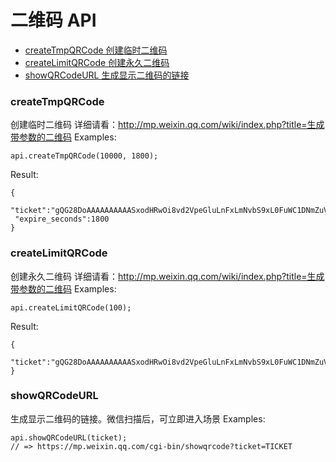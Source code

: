 # 二维码 API

- [createTmpQRCode 创建临时二维码](#createTmpQRCode)
- [createLimitQRCode 创建永久二维码](#createLimitQRCode)
- [showQRCodeURL 生成显示二维码的链接](#showQRCodeURL)


### createTmpQRCode
创建临时二维码
详细请看：<http://mp.weixin.qq.com/wiki/index.php?title=生成带参数的二维码>
Examples:
```
api.createTmpQRCode(10000, 1800);
```

Result:
```
{
 "ticket":"gQG28DoAAAAAAAAAASxodHRwOi8vd2VpeGluLnFxLmNvbS9xL0FuWC1DNmZuVEhvMVp4NDNMRnNRAAIEesLvUQMECAcAAA==",
 "expire_seconds":1800
}
```


### createLimitQRCode
创建永久二维码
详细请看：<http://mp.weixin.qq.com/wiki/index.php?title=生成带参数的二维码>
Examples:
```
api.createLimitQRCode(100);
```

Result:
```
{
 "ticket":"gQG28DoAAAAAAAAAASxodHRwOi8vd2VpeGluLnFxLmNvbS9xL0FuWC1DNmZuVEhvMVp4NDNMRnNRAAIEesLvUQMECAcAAA=="
}
```


### showQRCodeURL
生成显示二维码的链接。微信扫描后，可立即进入场景
Examples:
```
api.showQRCodeURL(ticket);
// => https://mp.weixin.qq.com/cgi-bin/showqrcode?ticket=TICKET
```
